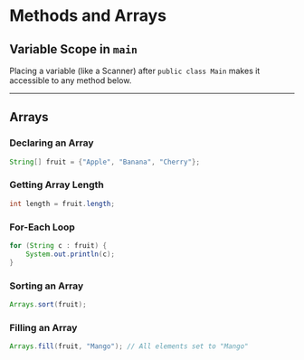 # Methods and Arrays

## Variable Scope in `main`
Placing a variable (like a Scanner) after `public class Main` makes it accessible to any method below.

---
## Arrays

### Declaring an Array
```java
String[] fruit = {"Apple", "Banana", "Cherry"};
```

### Getting Array Length
```java
int length = fruit.length;
```

### For-Each Loop
```java
for (String c : fruit) {
    System.out.println(c);
}
```

### Sorting an Array
```java
Arrays.sort(fruit);
```

### Filling an Array
```java
Arrays.fill(fruit, "Mango"); // All elements set to "Mango"
```
